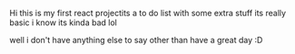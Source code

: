 Hi this is my first react projectits a to do list with some extra stuff 
its really basic i know its kinda bad lol

well i don't have anything else to say other than have a great day :D